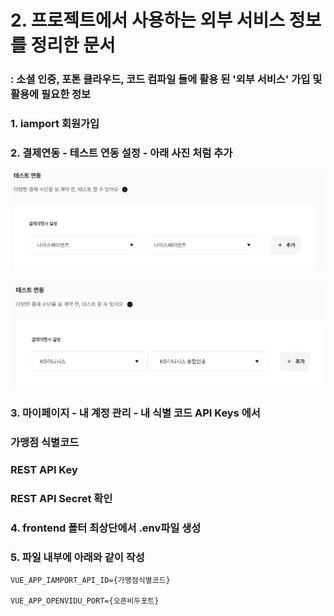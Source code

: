# 2. 프로젝트에서 사용하는 외부 서비스 정보를 정리한 문서

### : 소셜 인증, 포톤 클라우드, 코드 컴파일 들에 활용 된 '외부 서비스' 가입 및 활용에 필요한 정보



### 1. iamport 회원가입



### 2. 결제연동 - 테스트 연동 설정 - 아래 사진 처럼 추가

![image-20220819030736097](프로젝트에서사용하는외부서비스정보를정리한문서.assets/image-20220819030736097.png)

![image-20220819030757385](프로젝트에서사용하는외부서비스정보를정리한문서.assets/image-20220819030757385.png)



### 3. 마이페이지 - 내 계정 관리 - 내 식별 코드 API Keys 에서

### 가맹점 식별코드

### REST API Key

### REST API Secret  확인



### 4. frontend 폴터 최상단에서 .env파일 생성



### 5. 파일 내부에 아래와 같이 작성

```
VUE_APP_IAMPORT_API_ID={가맹점식별코드}

VUE_APP_OPENVIDU_PORT={오픈비두포트}
```
